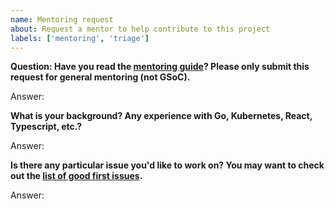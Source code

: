 ```yaml
---
name: Mentoring request
about: Request a mentor to help contribute to this project
labels: ['mentoring', 'triage']
---
```


**Question: Have you read the [mentoring guide](https://argoproj.github.io/argo-workflows/mentoring/)? Please only submit this request for general mentoring (not GSoC).**

Answer:

**What is your background? Any experience with Go, Kubernetes, React, Typescript, etc.?**

Answer:

**Is there any particular issue you'd like to work on? You may want to check out the [list of good first issues](https://github.com/argoproj/argo-workflows/issues?q=is%3Aopen+is%3Aissue+label%3A%22good+first+issue%22).**

Answer:
